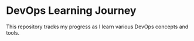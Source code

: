 # DevOps Learning Journey
This repository tracks my progress as I learn various DevOps concepts and tools.
